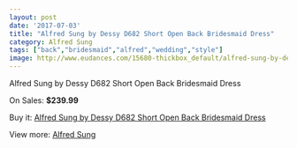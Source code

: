 ```yaml
---
layout: post
date: '2017-07-03'
title: "Alfred Sung by Dessy D682 Short Open Back Bridesmaid Dress"
category: Alfred Sung
tags: ["back","bridesmaid","alfred","wedding","style"]
image: http://www.eudances.com/15680-thickbox_default/alfred-sung-by-dessy-d682-short-open-back-bridesmaid-dress.jpg
---
```

Alfred Sung by Dessy D682 Short Open Back Bridesmaid Dress

On Sales: **$239.99**
<a href="https://www.eudances.com/en/alfred-sung/4630-alfred-sung-by-dessy-d682-short-open-back-bridesmaid-dress.html"><amp-img layout="responsive" width="600" height="600" src="//www.eudances.com/15680-thickbox_default/alfred-sung-by-dessy-d682-short-open-back-bridesmaid-dress.jpg" alt="Alfred Sung by Dessy D682 Short Open Back Bridesmaid Dress 0" /></a>
<a href="https://www.eudances.com/en/alfred-sung/4630-alfred-sung-by-dessy-d682-short-open-back-bridesmaid-dress.html"><amp-img layout="responsive" width="600" height="600" src="//www.eudances.com/15683-thickbox_default/alfred-sung-by-dessy-d682-short-open-back-bridesmaid-dress.jpg" alt="Alfred Sung by Dessy D682 Short Open Back Bridesmaid Dress 1" /></a>
<a href="https://www.eudances.com/en/alfred-sung/4630-alfred-sung-by-dessy-d682-short-open-back-bridesmaid-dress.html"><amp-img layout="responsive" width="600" height="600" src="//www.eudances.com/15682-thickbox_default/alfred-sung-by-dessy-d682-short-open-back-bridesmaid-dress.jpg" alt="Alfred Sung by Dessy D682 Short Open Back Bridesmaid Dress 2" /></a>
<a href="https://www.eudances.com/en/alfred-sung/4630-alfred-sung-by-dessy-d682-short-open-back-bridesmaid-dress.html"><amp-img layout="responsive" width="600" height="600" src="//www.eudances.com/15681-thickbox_default/alfred-sung-by-dessy-d682-short-open-back-bridesmaid-dress.jpg" alt="Alfred Sung by Dessy D682 Short Open Back Bridesmaid Dress 3" /></a>

Buy it: [Alfred Sung by Dessy D682 Short Open Back Bridesmaid Dress](https://www.eudances.com/en/alfred-sung/4630-alfred-sung-by-dessy-d682-short-open-back-bridesmaid-dress.html "Alfred Sung by Dessy D682 Short Open Back Bridesmaid Dress")

View more: [Alfred Sung](https://www.eudances.com/en/52-alfred-sung "Alfred Sung")
